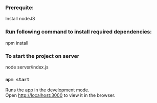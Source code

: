 ### Prerequite:
Install nodeJS 

### Run following command to install required dependencies:
npm install

### To start the project on server
node server/index.js


### `npm start`

Runs the app in the development mode.\
Open [http://localhost:3000](http://localhost:3000) to view it in the browser.


